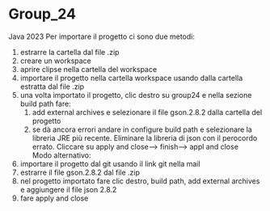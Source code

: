 # Group_24
Java 2023
Per importare il progetto ci sono due metodi: 
1) estrarre la cartella dal file .zip 
2) creare un workspace 
3) aprire clipse nella cartella del workspace 
4) importare il progetto nella cartella workspace usando dalla cartella estratta dal file .zip
5) una volta importato il progetto, clic destro su group24 e nella sezione build path fare: 
      1) add external archives e selezionare il file gson.2.8.2 dalla cartella del progetto 
      2) se dà ancora errori andare in configure build path e selezionare la libreria JRE più recente. Eliminare la libreria di json con il perocordo errato. 
          Cliccare su apply and close--> finish--> appl and close  
Modo alternativo: 
1) importare il progetto dal git usando il link git nella mail 
2) estrarre il file gson.2.8.2 dal file .zip
3) nel progetto importato fare clic destro, build path, add external archives e aggiungere il file json 2.8.2
4) fare apply and close 
